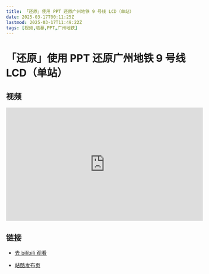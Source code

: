 ```yaml
---
title: 「还原」使用 PPT 还原广州地铁 9 号线 LCD（单站）
date: 2025-03-17T00:11:25Z
lastmod: 2025-03-17T11:49:22Z
tags: [视频,临摹,PPT,广州地铁]
---
```


# 「还原」使用 PPT 还原广州地铁 9 号线 LCD（单站）

## 视频

<iframe sandbox="allow-forms allow-presentation allow-same-origin allow-scripts allow-modals allow-popups" src="https://player.bilibili.com/player.html?aid=33201169&amp;cid=58215183&amp;page=1" data-src="" border="0" frameborder="no" framespacing="0" allowfullscreen="true" style="width: 539px; height: 310px;"></iframe>

## 链接

- [去 bilibili 观看](https://www.bilibili.com/video/av33201169)

- [站酷发布页](https://www.zcool.com.cn/work/ZMzExMTM5MjQ=.html)

‍
